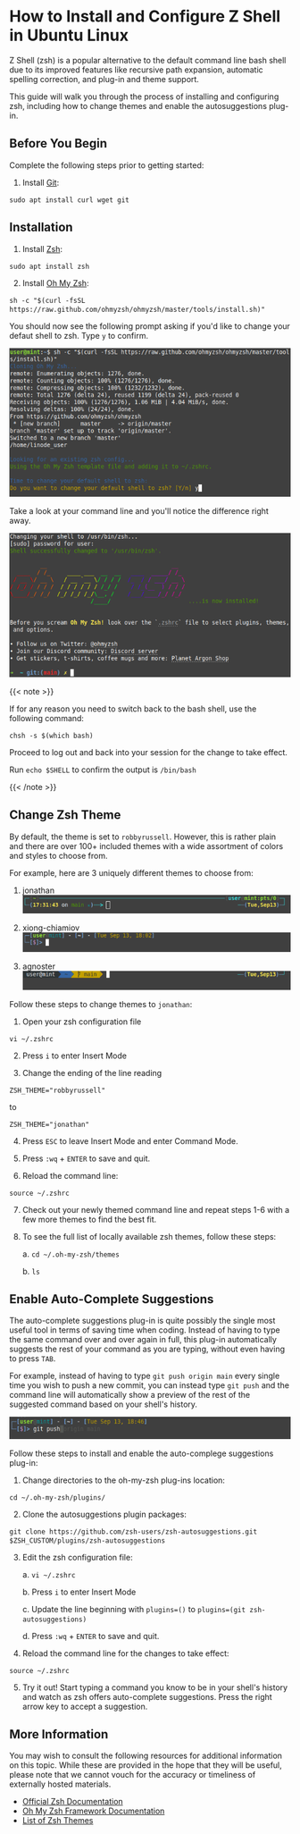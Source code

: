 # How to Install and Configure Z Shell in Ubuntu Linux

Z Shell (zsh) is a popular alternative to the default command line bash shell due to its improved features like recursive path expansion, automatic spelling correction, and plug-in and theme support. 

This guide will walk you through the process of installing and configuring zsh, including how to change themes and enable the autosuggestions plug-in. 

## Before You Begin

Complete the following steps prior to getting started:

1. Install [Git](https://git-scm.com/):

```
sudo apt install curl wget git
```

## Installation

1. Install [Zsh](https://zsh.sourceforge.io/):
```
sudo apt install zsh
```

2. Install [Oh My Zsh](https://ohmyz.sh/):
```
sh -c "$(curl -fsSL https://raw.github.com/ohmyzsh/ohmyzsh/master/tools/install.sh)"
```

You should now see the following prompt asking if you'd like to change your defaut shell to zsh. Type `y` to confirm. 

![Oh My Shell Configuration Prompt](oh-my-zsh-config-prompt.png)

Take a look at your command line and you'll notice the difference right away. 

![Zsh In Effect](zsh-in-effect.png)

{{< note >}}

If for any reason you need to switch back to the bash shell, use the following command: 
```
chsh -s $(which bash)
```
Proceed to log out and back into your session for the change to take effect.

Run `echo $SHELL` to confirm the output is `/bin/bash`

{{< /note >}}

## Change Zsh Theme
By default, the theme is set to `robbyrussell`. However, this is rather plain and there are over 100+ included themes with a wide assortment of colors and styles to choose from. 

For example, here are 3 uniquely different themes to choose from:

1. jonathan
![Jonathan Theme Preview](jonathan-theme-preview.png)

2. xiong-chiamiov
![Xiong Chiamiov Theme Preview](xiong-chiamiov-theme-preview.png)

2. agnoster
![Agnoster Theme Preview](agnoster-theme-preview.png)





Follow these steps to change themes to `jonathan`:

1. Open your zsh configuration file
```
vi ~/.zshrc
```
2. Press `i` to enter Insert Mode

3. Change the ending of the line reading
```
ZSH_THEME="robbyrussell"
```
to
```
ZSH_THEME="jonathan"
```

4. Press `ESC` to leave Insert Mode and enter Command Mode.

5. Press `:wq` + `ENTER` to save and quit.

6. Reload the command line:
```
source ~/.zshrc
```

7. Check out your newly themed command line and repeat steps 1-6 with a few more themes to find the best fit.

8. To see the full list of locally available zsh themes, follow these steps:

    a. `cd ~/.oh-my-zsh/themes`

    b. `ls`

## Enable Auto-Complete Suggestions
The auto-complete suggestions plug-in is quite possibly the single most useful tool in terms of saving time when coding. Instead of having to type the same command over and over again in full, this plug-in automatically suggests the rest of your command as you are typing, without even having to press `TAB`. 

For example, instead of having to type `git push origin main` every single time you wish to push a new commit, you can instead type `git push` and the command line will automatically show a preview of the rest of the suggested command based on your shell's history.

![Auto-Complete Plug-in Preview](auto-complete-plug-in-preview.png)

Follow these steps to install and enable the auto-complege suggestions plug-in:

1. Change directories to the oh-my-zsh plug-ins location:
```
cd ~/.oh-my-zsh/plugins/
```

2. Clone the autosuggestions plugin packages:
```
git clone https://github.com/zsh-users/zsh-autosuggestions.git $ZSH_CUSTOM/plugins/zsh-autosuggestions
```
3. Edit the zsh configuration file:

    a. `vi ~/.zshrc`

    b. Press `i` to enter Insert Mode

    c. Update the line beginning with `plugins=()` to
    `plugins=(git zsh-autosuggestions)`

    d. Press `:wq` + `ENTER` to save and quit. 

4. Reload the command line for the changes to take effect:
```
source ~/.zshrc
```

5. Try it out! Start typing a command you know to be in your shell's history and watch as zsh offers auto-complete suggestions. Press the right arrow key to accept a suggestion.

## More Information

You may wish to consult the following resources for additional information on this topic. While these are provided in the hope that they will be useful, please note that we cannot vouch for the accuracy or timeliness of externally hosted materials.

- [Official Zsh Documentation](https://zsh.sourceforge.io/Doc/)
- [Oh My Zsh Framework Documentation](https://github.com/ohmyzsh/ohmyzsh/wiki)
- [List of Zsh Themes](https://github.com/ohmyzsh/ohmyzsh/tree/master/themes)




